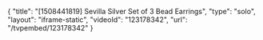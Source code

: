 {
    "title": "[1508441819] Sevilla Silver Set of 3 Bead Earrings",
    "type": "solo",
    "layout": "iframe-static",
    "videoId": "123178342",
    "url": "\/tvpembed\/123178342"
}